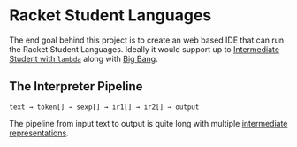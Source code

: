 # Racket Student Languages
The end goal behind this project is to create an web based IDE that can run the Racket Student Languages.
Ideally it would support up to [Intermediate Student with `lambda`](https://docs.racket-lang.org/htdp-langs/intermediate-lam.html "ISL with lambda") along with [Big Bang](https://docs.racket-lang.org/teachpack/2htdpuniverse.html "Big Bang").

## The Interpreter Pipeline
```
text → token[] → sexp[] → ir1[] → ir2[] → output
```
The pipeline from input text to output is quite long with multiple [intermediate representations](https://en.wikipedia.org/wiki/Intermediate_representation "Intermediate Representation").
